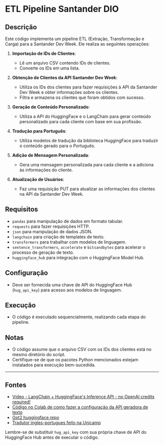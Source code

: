 # ETL Pipeline Santander DIO

## Descrição
Este código implementa um pipeline ETL (Extração, Transformação e Carga) para a Santander Dev Week. Ele realiza as seguintes operações:

1. **Importação de IDs de Clientes**:
   - Lê um arquivo CSV contendo IDs de clientes.
   - Converte os IDs em uma lista.

2. **Obtenção de Clientes da API Santander Dev Week**:
   - Utiliza os IDs dos clientes para fazer requisições à API da Santander Dev Week e obter informações sobre os clientes.
   - Filtra e armazena os clientes que foram obtidos com sucesso.

3. **Geração de Conteúdo Personalizado**:
   - Utiliza a API do HuggingFace e o LangChain para gerar conteúdo personalizado para cada cliente com base em sua profissão.

4. **Tradução para Português**:
   - Utiliza modelos de tradução da biblioteca HuggingFace para traduzir o conteúdo gerado para o Português.

5. **Adição de Mensagem Personalizada**:
   - Gera uma mensagem personalizada para cada cliente e a adiciona às informações do cliente.

6. **Atualização de Usuários**:
   - Faz uma requisição PUT para atualizar as informações dos clientes na API da Santander Dev Week.

## Requisitos

- `pandas` para manipulação de dados em formato tabular.
- `requests` para fazer requisições HTTP.
- `json` para manipulação de dados JSON.
- `langchain` para criação de templates de texto.
- `transformers` para trabalhar com modelos de linguagem.
- `sentence_transformers`, `accelerate` e `bitsandbytes` para acelerar o processo de geração de texto.
- `huggingface_hub` para integração com o HuggingFace Model Hub.

## Configuração

- Deve ser fornecida uma chave de API do HuggingFace Hub (`hug_api_key`) para acesso aos modelos de linguagem.

## Execução

- O código é executado sequencialmente, realizando cada etapa do pipeline.

## Notas

- O código assume que o arquivo CSV com os IDs dos clientes está no mesmo diretório do script.
- Certifique-se de que os pacotes Python mencionados estejam instalados para execução bem-sucedida.

---

## Fontes

- [Vídeo - LangChain + HuggingFace's Inference API - no OpenAI credits required!](https://www.youtube.com/watch?v=dD_xNmePdd0)
- [Código no Colab de como fazer a configuração da API geradora de texto](https://colab.research.google.com/drive/18XH8DTbgI4Zrsg-Xat-El3FvL8ZIDXMD?usp=sharing#scrollTo=2PpqSc3cG7jJ)
- [Gpt2 huggingface repo](https://huggingface.co/gpt2)
- [Tradutor ingles-portugues feito na Unicamp](https://huggingface.co/unicamp-dl/translation-en-pt-t5)

Lembre-se de substituir `hug_api_key` com sua própria chave de API do HuggingFace Hub antes de executar o código.
